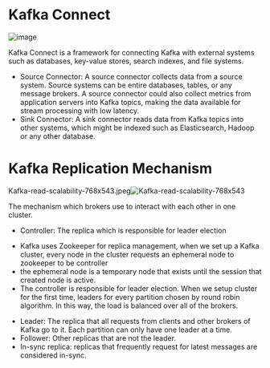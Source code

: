 # Kafka Connect

![image](https://user-images.githubusercontent.com/32897934/124346431-68b70b00-dbfc-11eb-87a0-9603c8c34387.png)

Kafka Connect is a framework for connecting Kafka with external systems such as databases, key-value stores, search indexes, and file systems.
* Source Connector: A source connector collects data from a source system. Source systems can be entire databases, tables, or any message brokers. A source connector could also collect metrics from application servers into Kafka topics, making the data available for stream processing with low latency.
* Sink Connector: A sink connector reads data from Kafka topics into other systems, which might be indexed such as Elasticsearch, Hadoop or any other database.


# Kafka Replication Mechanism

Kafka-read-scalability-768x543.jpeg![Kafka-read-scalability-768x543](https://user-images.githubusercontent.com/32897934/124346422-5b018580-dbfc-11eb-8023-88d74364239b.jpeg)

The mechanism which brokers use to interact with each other in one cluster.
* Controller: The replica which is responsible for leader election
 - Kafka uses Zookeeper for replica management, when we set up a Kafka cluster, every node in the cluster requests an ephemeral node to zookeeper to be controller
 - the ephemeral node is a temporary node that exists until the session that created node is active.
 - The controller is responsible for leader election. When we setup cluster for the first time, leaders for every partition chosen by round robin algorithm. In this way, the load is balanced over all of the brokers.
 
* Leader: The replica that all requests from clients and other brokers of Kafka go to it. Each partition can only have one leader at a time.
* Follower: Other replicas that are not the leader.
* In-sync replica: replicas that frequently request for latest messages are considered in-sync.
